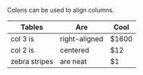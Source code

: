 Colons can be used to align columns.

| Tables|Are|Cool|
|---|---|---|
|col 3 is|right-aligned|$1600|
|col 2 is|centered|$12 |
|zebra stripes|are neat|$1|
